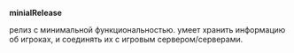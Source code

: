 **minialRelease**

релиз с минимальной функциональностью. умеет хранить информацию об игроках, и соединять их с игровым сервером/серверами.